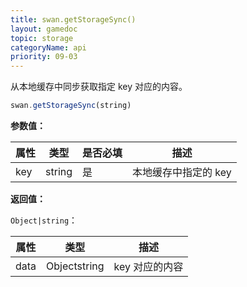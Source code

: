 ```yaml
---
title: swan.getStorageSync()
layout: gamedoc
topic: storage
categoryName: api
priority: 09-03
---
```


从本地缓存中同步获取指定 key 对应的内容。

```js
swan.getStorageSync(string)
```

**参数值：**

|属性|类型|是否必填|描述|
|-|-|-|-|
|key|string|是|本地缓存中指定的 key|

**返回值：**

`Object|string`：

|属性|类型|描述|
|-|-|-|
|data|Object<span class="vsplit"></span>string|key 对应的内容|